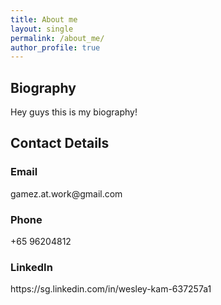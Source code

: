 ```yaml
---
title: About me
layout: single
permalink: /about_me/
author_profile: true
---
```

<div class="notice">
<h2>Biography</h2>
Hey guys this is my biography!
</div>

<h2>Contact Details</h2>
<h3>Email</h3>
gamez.at.work@gmail.com
<h3>Phone</h3>
+65 96204812
<h3>LinkedIn</h3>
https://sg.linkedin.com/in/wesley-kam-637257a1
